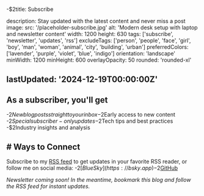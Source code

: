 
#
  -$2title: Subscribe

description: Stay updated with the latest content and never miss a post
image:
  src: '/placeholder-subscribe.jpg'
  alt: 'Modern desk setup with laptop and newsletter content'
  width: 1200
  height: 630
tags: ['subscribe', 'newsletter', 'updates', 'rss']
excludeTags:
  ['person', 'people', 'face', 'girl', 'boy', 'man', 'woman', 'animal', 'city', 'building', 'urban']
preferredColors: ['lavender', 'purple', 'violet', 'blue', 'indigo']
orientation: 'landscape'
minWidth: 1200
minHeight: 600
overlayOpacity: 50
rounded: 'rounded-xl'

## lastUpdated: '2024-12-19T00:00:00Z'

## As a subscriber, you'll get

  -$2New blog posts straight to your inbox
  -$2Early access to new content
  -$2Special subscriber-only updates
  -$2Tech tips and best practices
  -$2Industry insights and analysis

## # Ways to Connect

Subscribe to my [RSS feed](/rss.xml) to get updates in your favorite RSS reader, or follow me on social media:
  -$2[BlueSky](https://bsky.app)
  -$2[GitHub](https://github.com)

_Newsletter coming soon! In the meantime, bookmark this blog and follow the RSS feed for instant updates._
